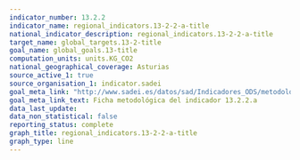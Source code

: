 ```yaml
---
indicator_number: 13.2.2
indicator_name: regional_indicators.13-2-2-a-title
national_indicator_description: regional_indicators.13-2-2-a-title
target_name: global_targets.13-2-title
goal_name: global_goals.13-title
computation_units: units.KG_CO2
national_geographical_coverage: Asturias
source_active_1: true
source_organisation_1: indicator.sadei
goal_meta_link: "http://www.sadei.es/datos/sad/Indicadores_ODS/metodologia/13.2.2.a.pdf"
goal_meta_link_text: Ficha metodológica del indicador 13.2.2.a
data_last_update:  
data_non_statistical: false
reporting_status: complete
graph_title: regional_indicators.13-2-2-a-title
graph_type: line
---
```

